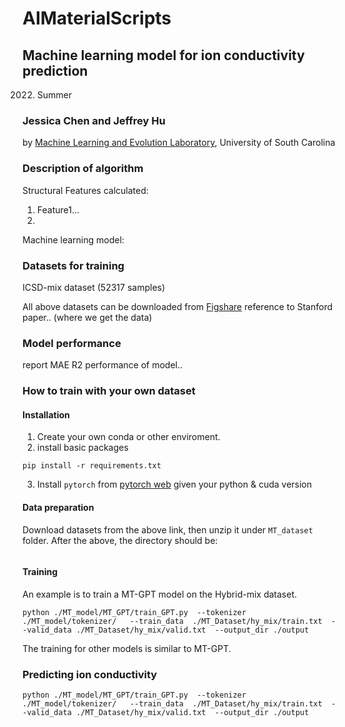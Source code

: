 # AIMaterialScripts

## Machine learning model for ion conductivity prediction

   2022. Summer

### Jessica Chen and Jeffrey Hu

by <a href="http://mleg.cse.sc.edu" target="_blank">Machine Learning and Evolution Laboratory</a>, University of South Carolina


### Description of algorithm

Structural Features calculated: 

1. Feature1...
2. 


Machine learning model: 


### Datasets for training

ICSD-mix dataset (52317 samples)



All above datasets can be downloaded from [Figshare](https://figshare.com/articles/dataset/MT_dataset/20122796)
reference to Stanford paper.. (where we get the data)

### Model performance

report MAE R2 performance of model..


### How to train with your own dataset

#### Installation
1. Create your own conda or other enviroment.
2. install basic packages
```
pip install -r requirements.txt
```
3. Install `pytorch` from [pytorch web](https://pytorch.org/get-started/previous-versions/) given your python & cuda version


#### Data preparation
Download datasets from the above link, then unzip it under `MT_dataset` folder.
After the above, the directory should be:


```

```
#### Training 
An example is to train a MT-GPT model on the Hybrid-mix dataset. 
```
python ./MT_model/MT_GPT/train_GPT.py  --tokenizer ./MT_model/tokenizer/   --train_data  ./MT_Dataset/hy_mix/train.txt  --valid_data ./MT_Dataset/hy_mix/valid.txt  --output_dir ./output
```
The training for other models is similar to MT-GPT.

### Predicting ion conductivity

```
python ./MT_model/MT_GPT/train_GPT.py  --tokenizer ./MT_model/tokenizer/   --train_data  ./MT_Dataset/hy_mix/train.txt  --valid_data ./MT_Dataset/hy_mix/valid.txt  --output_dir ./output
```


